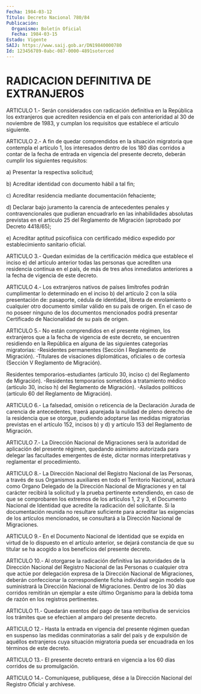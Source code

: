 ```yaml
---
Fecha: 1984-03-12
Título: Decreto Nacional 780/84
Publicación:
  Organismo: Boletín Oficial
  Fecha: 1984-03-15
Estado: Vigente
SAIJ: https://www.saij.gob.ar/DN19840000780
Id: 123456789-0abc-087-0000-4891soterced
---
```

# RADICACION DEFINITIVA DE EXTRANJEROS

<a id="1"></a>
ARTICULO  1.-  Serán  considerados  con radicación definitiva en la República los extranjeros que acrediten  residencia  en el país con anterioridad  al 30 de noviembre de 1983, y cumplan los  requisitos que establece el artículo siguiente.

<a id="2"></a>
ARTICULO   2.-  A  fin  de  quedar  comprendidos  en  la  situación migratoria  que  contempla el artículo 1, los interesados dentro de los 180 días corridos  a  contar de la fecha de entrada en vigencia del presente decreto, deberán  cumplir  los  siguientes requisitos:

a) Presentar la respectiva solicitud;

b)  Acreditar  identidad  con  documento  hábil  a  tal  fin;

c)  Acreditar  residencia  mediante documentación fehaciente;

d) Declarar bajo juramento la  carencia  de  antecedentes penales y contravencionales  que  pudieran encuadrarlo en  las  inhabilidades absolutas previstas en el  artículo  25 del Reglamento de Migración (aprobado por Decreto 4418/65);

e)  Acreditar aptitud psicofísica con certificado  médico  expedido por establecimiento sanitario oficial.

<a id="3"></a>
ARTICULO  3.-  Quedan  eximidas  de  la  certificación  médica  que establece  el  inciso  e)  del artículo anterior todas las personas que acrediten una residencia  continua  en  el país, de más de tres años inmediatos anteriores a la fecha de vigencia  de este decreto.

<a id="4"></a>
ARTICULO  4.-  Los  extranjeros nativos de países limítrofes podrán cumplimentar lo determinado  en  el inciso b) del artículo 2 con la sóla presentación de: pasaporte, cédula  de  identidad,  libreta de enrolamiento o cualquier otro documento similar válido en  su  país de  origen.  En  el  caso  de  no  poseer ninguno de los documentos mencionados podrá presentar Certificado  de Nacionalidad de su país de origen.

<a id="5"></a>
ARTICULO  5.-  No  están  comprendidos  en el presente régimen, los extranjeros  que  a  la  fecha  de  vigencia de  este  decreto,  se encuentren residiendo en la República  en  alguna de las siguientes categorías  migratorias:  -Residentes  permanentes    (Sección    I Reglamento  de  Migración).  -Titulares de visaciones diplomáticas, oficiales  o  de cortesía (Sección  V  Reglamento  de  Migración).

Residentes temporarios-estudiantes  (artículo  30,  inciso  c)  del Reglamento  de  Migración).  -Residentes  temporarios  sometidos  a tratamiento  médico  (artículo  30,  inciso  h)  del  Reglamento de Migración).  -Asilados  políticos  (artículo  60 del Reglamento  de Migración).

<a id="6"></a>
ARTICULO  6.-  La  falsedad, omisión o reticencia de la Declaración Jurada de carencia de  antecedentes, traerá aparejada la nulidad de pleno derecho de la residencia  que  se otorgue, pudiendo adoptarse las medidas migratorias previstas en el  artículo 152, incisos b) y d) y artículo 153 del Reglamento de Migración.

<a id="7"></a>
ARTICULO    7.-  La  Dirección  Nacional  de  Migraciones  será  la autoridad de  aplicación  del  presente  régimen, quedando asimismo autorizada para delegar las facultades emergentes  de  éste, dictar normas interpretativas y reglamentar el procedimiento.

<a id="8"></a>
ARTICULO  8.-  La  Dirección  Nacional del Registro Nacional de las Personas,  a  través  de  sus  Organismos  auxiliares  en  todo  el Territorio Nacional, actuará como  Organo  Delegado de la Dirección Nacional de Migraciones y en tal carácter recibirá  la  solicitud y la  prueba  pertinente  extendiendo,  en caso de que se comprobaren los extremos de los artículos 1, 2 y 3,  el  Documento  Nacional de Identidad  que  acredite  la  radicación  del  solicitante.  Si  la documentación  reunida  no  resultare suficiente para acreditar las exigencias  de  los  artículos  mencionados,  se  consultará  a  la Dirección Nacional de Migraciones.

<a id="9"></a>
ARTICULO  9.-  En  el Documento Nacional de Identidad que se expida en  virtud de lo dispuesto  en  el  artículo  anterior,  se  dejará constancia  de  que  su  titular se ha acogido a los beneficios del presente decreto.

<a id="10"></a>
ARTICULO 10.- Al otorgarse la radicación definitiva las autoridades  de  la Dirección Nacional del Registro Nacional de las Personas o cualquier  otra  que  actúe por delegación expresa de la Dirección  Nacional  de  Migraciones,    deberán   confeccionar  la correspondiente  ficha individual según modelo que suministrará  la Dirección Nacional  de  Migraciones. Dentro de los 30 días corridos remitirán un ejemplar a este  último  Organismo para la debida toma de razón en los registros pertinentes.

<a id="11"></a>
ARTICULO  11.-  Quedarán  exentos  del  pago de tasa retributiva de servicios  los  trámites  que se efectúen al  amparo  del  presente decreto.

<a id="12"></a>
ARTICULO  12.-  Hasta  la  entrada en vigencia del presente régimen quedan en suspenso las medidas  conminatorias a salir del país y de expulsión de aquéllos extranjeros  cuya  situación migratoria pueda ser encuadrada en los términos de este decreto.

<a id="13"></a>
ARTICULO  13.-  El  presente  decreto  entrará en vigencia a los 60 días corridos de su promulgación.

<a id="14"></a>
ARTICULO    14.-  Comuníquese,  publíquese,  dése  a  la  Dirección Nacional del Registro Oficial y archívese.